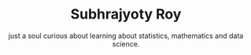 ---
title: Subhrajyoty Roy
subtitle: just a soul curious about learning about statistics, mathematics and data science.
biolist:
  - bio: "the Principal Information Researcher"
    affiliation: "[SysCloud](https://www.syscloud.com/)"
  - bio: "an External Research Fellow"
    affiliation: "[Indian Statistical Institute, Kolkata](https://www.isical.ac.in)"
    
---
